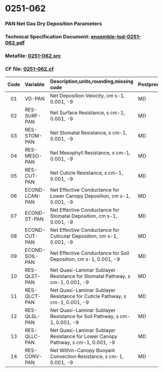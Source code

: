 # 0251-062
### PAN Net Gas Dry Deposition Parameters
### Technical Specification Document: [ensemble-tsd-0251-062.pdf](../tsd/ensemble-tsd-0251-062.pdf)
### Metafile: [0251-062.src](../src/0251-062.src)
### CF file: [0251-062.cf](../cf/0251-062.cf)
|Code|Variable|Description,units,rounding,missing code|Postprocessing|
|:-:|:-|:-|:-|
|01|VD-PAN|Net Deposition Velocity, cm s-1, 0.001, -9|MD|
|02|RES-SURF-PAN|Net Surface Resistance, s cm-1, 0.001, -9|MD|
|03|RES-STOM-PAN|Net Stomatal Resistance, s cm-1, 0.001, -9|MD|
|04|RES-MESO-PAN|Net Mesophyll Resistance, s cm-1, 0.001, -9|MD|
|05|RES-CUT-PAN|Net Cuticle Resistance, s cm-1, 0.001, -9|MD|
|06|ECOND-LCAN-PAN|Net Effective Conductance for Lower Canopy Deposition, cm s-1, 0.001, -9|MD|
|07|ECOND-ST-PAN|Net Effective Conductance for Stomatal Deposition, cm s-1, 0.001, -9|MD|
|08|ECOND-CUT-PAN|Net Effective Conductance for Cuticular Deposition, cm s-1, 0.001, -9|MD|
|09|ECOND-SOIL-PAN|Net Effective Conductance for Soil Deposition, cm s-1, 0.001, -9|MD|
|10|RES-QLST-PAN|Net Quasi-Laminar Sublayer Resistance for Stomatal Pathway, s cm-1, 0.001, -9|MD|
|11|RES-QLCT-PAN|Net Quasi-Laminar Sublayer Resistance for Cuticle Pathway, s cm-1, 0.001, -9|MD|
|12|RES-QLSL-PAN|Net Quasi-Laminar Sublayer Resistance for Soil  Pathway, s cm-1, 0.001, -9|MD|
|13|RES-QLLC-PAN|Net Quasi-Laminar Sublayer Resistance for Lower Canopy Pathway, s cm-1, 0.001, -9|MD|
|14|RES-CONV-PAN|Net Within-Canopy Buoyant Convection Resistance, s cm-1, 0.001, -9|MD|

